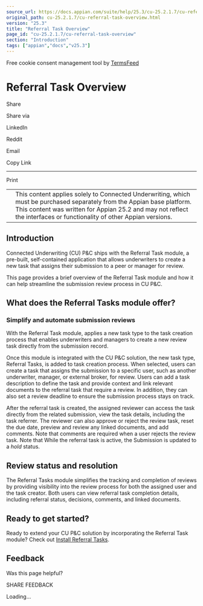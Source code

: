 ```yaml
---
source_url: https://docs.appian.com/suite/help/25.3/cu-25.2.1.7/cu-referral-task-overview.html
original_path: cu-25.2.1.7/cu-referral-task-overview.html
version: "25.3"
title: "Referral Task Overview"
page_id: "cu-25.2.1.7/cu-referral-task-overview"
section: "Introduction"
tags: ["appian","docs","v25.3"]
---
```



Free cookie consent management tool by [TermsFeed](https://www.termsfeed.com/)

# Referral Task Overview

Share

Share via

LinkedIn

Reddit

Email

Copy Link

* * *

Print

<table><tbody><tr><td><i class="fa fa-check-square-o" aria-hidden="true"></i></td><td>This content applies solely to Connected Underwriting, which must be purchased separately from the Appian base platform. This content was written for Appian 25.2 and may not reflect the interfaces or functionality of other Appian versions.</td></tr></tbody></table>

## Introduction

Connected Underwriting (CU) P&C ships with the Referral Task module, a pre-built, self-contained application that allows underwriters to create a new task that assigns their submission to a peer or manager for review.

This page provides a brief overview of the Referral Task module and how it can help streamline the submission review process in CU P&C.

## What does the Referral Tasks module offer?

### Simplify and automate submission reviews

With the Referral Task module, applies a new task type to the task creation process that enables underwriters and managers to create a new review task directly from the submission record.

Once this module is integrated with the CU P&C solution, the new task type, Referral Tasks, is added to task creation process. When selected, users can create a task that assigns the submission to a specific user, such as another underwriter, manager, or external broker, for review. Users can add a task description to define the task and provide context and link relevant documents to the referral task that require a review. In addition, they can also set a review deadline to ensure the submission process stays on track.

After the referral task is created, the assigned reviewer can access the task directly from the related submission, view the task details, including the task referrer. The reviewer can also approve or reject the review task, reset the due date, preview and review any linked documents, and add comments. Note that comments are required when a user rejects the review task. Note that While the referral task is active, the Submission is updated to a _hold_ status.

## Review status and resolution

The Referral Tasks module simplifies the tracking and completion of reviews by providing visibility into the review process for both the assigned user and the task creator. Both users can view referral task completion details, including referral status, decisions, comments, and linked documents.

## Ready to get started?

Ready to extend your CU P&C solution by incorporating the Referral Task module? Check out [Install Referral Tasks](install-referral-task.html).

## Feedback

Was this page helpful?

SHARE FEEDBACK

Loading...
